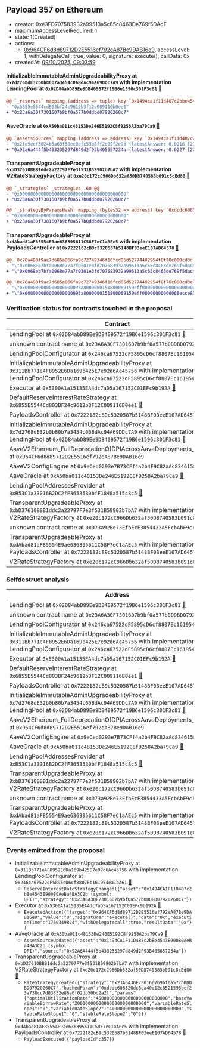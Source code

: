 ## Payload 357 on Ethereum

- creator: 0xe3FD707583932a99513a5c65c8463De769f5DAdF
- maximumAccessLevelRequired: 1
- state: 1(Created)
- actions:
  - [0x964CF6d8d89712D2E5516ef792eA87Be9DAB16e9](https://etherscan.io/address/0x964CF6d8d89712D2E5516ef792eA87Be9DAB16e9), accessLevel: 1, withDelegateCall: true, value: 0, signature: execute(), callData: 0x
- createdAt: [09/10/2025, 09:03:59](https://etherscan.io/tx/0xbb0cd1d6f8af267633cfdee5bb3c325bc192e7225b6082d78b9b4192e0ff636a)

#### InitializableImmutableAdminUpgradeabilityProxy at `0x7d2768dE32b0b80b7a3454c06BdAc94A69DDc7A9` with implementation LendingPool at `0x02D84abD89Ee9DB409572f19B6e1596c301F3c81` [:ghost:](https://github.com/bgd-labs/aave-address-book  "AaveV2Ethereum.POOL")

```diff
@@ `_reserves` mapping (address => tuple) key `0x1494ca1f11d487c2bbe4543e90080aeba4ba3c2b`.interestRateStrategyAddress @@
- "0x6855e5544cd803bf24c9612b3f12c009116b0ee1"
+ "0x23a6a30f7301607b9bf0a577b0ddbd07920260c7"

```
#### AaveOracle at `0xA50ba011c48153De246E5192C8f9258A2ba79Ca9` [:ghost:](https://github.com/bgd-labs/aave-address-book  "AaveV2Ethereum.ORACLE")

```diff
@@ `assetsSources` mapping (address => address) key `0x1494ca1f11d487c2bbe4543e90080aeba4ba3c2b` @@
- "0x2fe9ecf3024b5a63f50ec0efc53b8ff2c09f2e93 (latestAnswer: 0.0216 [21699395405800161, 18 decimals], description: DPI / USD / ETH)"
+ "0x92a6a444f5b433235297d849d2f93b405657234a (latestAnswer: 0.0227 [22767000000000000, 18 decimals], description: Fixed DPI/ETH)"

```
#### TransparentUpgradeableProxy at `0xbD37610BBB1ddc2a22797F7e3f531B59902b7bA7` with implementation V2RateStrategyFactory at `0xe20c172cC966Db632af50D8740583b091c8cEd80` [:ghost:](https://github.com/bgd-labs/aave-address-book  "AaveV2Ethereum.RATES_FACTORY")

```diff
@@ `_strategies` _strategies .60 @@
- "0x0000000000000000000000000000000000000000"
+ "0x23a6a30f7301607b9bf0a577b0ddbd07920260c7"

@@ `_strategyByParamsHash` mapping (bytes32 => address) key `0xdcdc608520dc8ea40e12c8521596bcf23a738cc7d03832e86a0f02db50bd2a2f` @@
- "0x0000000000000000000000000000000000000000"
+ "0x23a6a30f7301607b9bf0a577b0ddbd07920260c7"

```
#### TransparentUpgradeableProxy at `0xdAbad81aF85554E9ae636395611C58F7eC1aAEc5` with implementation PayloadsController at `0x7222182cB9c5320587b5148BF03eeE107AD64578` [:ghost:](https://github.com/bgd-labs/aave-address-book  "GovernanceV3Ethereum.PAYLOADS_CONTROLLER")

```diff
@@ `0x78a490f9ac7d685a066fa9c72749346f16fcd05d52774402954f8f78c000cd3d` raw  @@
- "\"0x0068eb7bfa0068e77a7f0201e3fd707583932a99513a5c65c8463de769f5dadf\""
+ "\"0x0068eb7bfa0068e77a7f0301e3fd707583932a99513a5c65c8463de769f5dadf\""

@@ `0x78a490f9ac7d685a066fa9c72749346f16fcd05d52774402954f8f78c000cd3e` raw  @@
- "\"0x000000000000000000093a8000000151800069159eff00000000000000000000\""
+ "\"0x000000000000000000093a8000000151800069159eff00000000000068ecce80\""

```
### Verification status for contracts touched in the proposal

| Contract | Status |
|---------|------------|
| LendingPool at `0x02D84abD89Ee9DB409572f19B6e1596c301F3c81` [:ghost:](https://github.com/bgd-labs/aave-address-book  "AaveV2Ethereum.POOL_IMPL") | Contract |
| unknown contract name at `0x23A6A30F7301607b9bf0a577b0DDBD07920260C7` | Contract |
| LendingPoolConfigurator at `0x246ca67522dF5895cD6cf8807Ec161954ea1bA61` [:ghost:](https://github.com/bgd-labs/aave-address-book  "AaveV2Ethereum.POOL_CONFIGURATOR_IMPL") | Contract |
| InitializableImmutableAdminUpgradeabilityProxy at `0x311Bb771e4F8952E6Da169b425E7e92d6Ac45756` with implementation LendingPoolConfigurator at `0x246ca67522dF5895cD6cf8807Ec161954ea1bA61` [:ghost:](https://github.com/bgd-labs/aave-address-book  "AaveV2Ethereum.POOL_CONFIGURATOR") | Contract |
| Executor at `0x5300A1a15135EA4dc7aD5a167152C01EFc9b192A` [:ghost:](https://github.com/bgd-labs/aave-address-book  "AaveV2Ethereum.POOL_ADMIN") | Contract |
| DefaultReserveInterestRateStrategy at `0x6855E5544Cd803BF24c9612b3F12C009116B0ee1` [:ghost:](https://github.com/bgd-labs/aave-address-book  "AaveV2Ethereum.ASSETS.SNX.INTEREST_RATE_STRATEGY") | Contract |
| PayloadsController at `0x7222182cB9c5320587b5148BF03eeE107AD64578` | Contract |
| InitializableImmutableAdminUpgradeabilityProxy at `0x7d2768dE32b0b80b7a3454c06BdAc94A69DDc7A9` with implementation LendingPool at `0x02D84abD89Ee9DB409572f19B6e1596c301F3c81` [:ghost:](https://github.com/bgd-labs/aave-address-book  "AaveV2Ethereum.POOL") | Contract |
| AaveV2Ethereum_FullDeprecationOfDPIAcrossAaveDeployments_20251008 at `0x964CF6d8d89712D2E5516ef792eA87Be9DAB16e9` | Contract |
| AaveV2ConfigEngine at `0x9eCed0293e7B73CFf4a2b4F9C82aAc8346158bd9` [:ghost:](https://github.com/bgd-labs/aave-address-book  "AaveV2Ethereum.CONFIG_ENGINE") | Contract |
| AaveOracle at `0xA50ba011c48153De246E5192C8f9258A2ba79Ca9` [:ghost:](https://github.com/bgd-labs/aave-address-book  "AaveV2Ethereum.ORACLE") | Contract |
| LendingPoolAddressesProvider at `0xB53C1a33016B2DC2fF3653530bfF1848a515c8c5` [:ghost:](https://github.com/bgd-labs/aave-address-book  "AaveV2Ethereum.POOL_ADDRESSES_PROVIDER") | Contract |
| TransparentUpgradeableProxy at `0xbD37610BBB1ddc2a22797F7e3f531B59902b7bA7` with implementation V2RateStrategyFactory at `0xe20c172cC966Db632af50D8740583b091c8cEd80` [:ghost:](https://github.com/bgd-labs/aave-address-book  "AaveV2Ethereum.RATES_FACTORY") | Contract |
| unknown contract name at `0xD73a92Be73EfbFcF3854433A5FcbAbF9c1316073` | EOA |
| TransparentUpgradeableProxy at `0xdAbad81aF85554E9ae636395611C58F7eC1aAEc5` with implementation PayloadsController at `0x7222182cB9c5320587b5148BF03eeE107AD64578` [:ghost:](https://github.com/bgd-labs/aave-address-book  "GovernanceV3Ethereum.PAYLOADS_CONTROLLER") | Contract |
| V2RateStrategyFactory at `0xe20c172cC966Db632af50D8740583b091c8cEd80` | Contract |

### Selfdestruct analysis

| Address | Result |
|---------|------------|
| LendingPool at `0x02D84abD89Ee9DB409572f19B6e1596c301F3c81` [:ghost:](https://github.com/bgd-labs/aave-address-book  "AaveV2Ethereum.POOL_IMPL") | DelegateCall |
| unknown contract name at `0x23A6A30F7301607b9bf0a577b0DDBD07920260C7` | Safe |
| LendingPoolConfigurator at `0x246ca67522dF5895cD6cf8807Ec161954ea1bA61` [:ghost:](https://github.com/bgd-labs/aave-address-book  "AaveV2Ethereum.POOL_CONFIGURATOR_IMPL") | DelegateCall |
| InitializableImmutableAdminUpgradeabilityProxy at `0x311Bb771e4F8952E6Da169b425E7e92d6Ac45756` with implementation LendingPoolConfigurator at `0x246ca67522dF5895cD6cf8807Ec161954ea1bA61` [:ghost:](https://github.com/bgd-labs/aave-address-book  "AaveV2Ethereum.POOL_CONFIGURATOR") | DelegateCall |
| Executor at `0x5300A1a15135EA4dc7aD5a167152C01EFc9b192A` [:ghost:](https://github.com/bgd-labs/aave-address-book  "AaveV2Ethereum.POOL_ADMIN") | DelegateCall |
| DefaultReserveInterestRateStrategy at `0x6855E5544Cd803BF24c9612b3F12C009116B0ee1` [:ghost:](https://github.com/bgd-labs/aave-address-book  "AaveV2Ethereum.ASSETS.SNX.INTEREST_RATE_STRATEGY") | Safe |
| PayloadsController at `0x7222182cB9c5320587b5148BF03eeE107AD64578` | Safe |
| InitializableImmutableAdminUpgradeabilityProxy at `0x7d2768dE32b0b80b7a3454c06BdAc94A69DDc7A9` with implementation LendingPool at `0x02D84abD89Ee9DB409572f19B6e1596c301F3c81` [:ghost:](https://github.com/bgd-labs/aave-address-book  "AaveV2Ethereum.POOL") | DelegateCall |
| AaveV2Ethereum_FullDeprecationOfDPIAcrossAaveDeployments_20251008 at `0x964CF6d8d89712D2E5516ef792eA87Be9DAB16e9` | DelegateCall |
| AaveV2ConfigEngine at `0x9eCed0293e7B73CFf4a2b4F9C82aAc8346158bd9` [:ghost:](https://github.com/bgd-labs/aave-address-book  "AaveV2Ethereum.CONFIG_ENGINE") | Safe |
| AaveOracle at `0xA50ba011c48153De246E5192C8f9258A2ba79Ca9` [:ghost:](https://github.com/bgd-labs/aave-address-book  "AaveV2Ethereum.ORACLE") | Safe |
| LendingPoolAddressesProvider at `0xB53C1a33016B2DC2fF3653530bfF1848a515c8c5` [:ghost:](https://github.com/bgd-labs/aave-address-book  "AaveV2Ethereum.POOL_ADDRESSES_PROVIDER") | DelegateCall |
| TransparentUpgradeableProxy at `0xbD37610BBB1ddc2a22797F7e3f531B59902b7bA7` with implementation V2RateStrategyFactory at `0xe20c172cC966Db632af50D8740583b091c8cEd80` [:ghost:](https://github.com/bgd-labs/aave-address-book  "AaveV2Ethereum.RATES_FACTORY") | DelegateCall |
| unknown contract name at `0xD73a92Be73EfbFcF3854433A5FcbAbF9c1316073` | EOA |
| TransparentUpgradeableProxy at `0xdAbad81aF85554E9ae636395611C58F7eC1aAEc5` with implementation PayloadsController at `0x7222182cB9c5320587b5148BF03eeE107AD64578` [:ghost:](https://github.com/bgd-labs/aave-address-book  "GovernanceV3Ethereum.PAYLOADS_CONTROLLER") | DelegateCall |
| V2RateStrategyFactory at `0xe20c172cC966Db632af50D8740583b091c8cEd80` | Safe |

### Events emitted from the proposal

- InitializableImmutableAdminUpgradeabilityProxy at `0x311Bb771e4F8952E6Da169b425E7e92d6Ac45756` with implementation LendingPoolConfigurator at `0x246ca67522dF5895cD6cf8807Ec161954ea1bA61` [:ghost:](https://github.com/bgd-labs/aave-address-book  "AaveV2Ethereum.POOL_CONFIGURATOR")
  - `ReserveInterestRateStrategyChanged({"asset":"0x1494CA1F11D487c2bBe4543E90080AeBa4BA3C2b (symbol: DPI)","strategy":"0x23A6A30F7301607b9bf0a577b0DDBD07920260C7"})`
- Executor at `0x5300A1a15135EA4dc7aD5a167152C01EFc9b192A` [:ghost:](https://github.com/bgd-labs/aave-address-book  "AaveV2Ethereum.POOL_ADMIN")
  - `ExecutedAction({"target":"0x964CF6d8d89712D2E5516ef792eA87Be9DAB16e9","value":"0","signature":"execute()","data":"0x","executionTime":"1760349824","withDelegatecall":true,"resultData":"0x"})`
- AaveOracle at `0xA50ba011c48153De246E5192C8f9258A2ba79Ca9` [:ghost:](https://github.com/bgd-labs/aave-address-book  "AaveV2Ethereum.ORACLE")
  - `AssetSourceUpdated({"asset":"0x1494CA1F11D487c2bBe4543E90080AeBa4BA3C2b (symbol: DPI)","source":"0x92A6A444f5b433235297d849d2F93B405657234a"})`
- TransparentUpgradeableProxy at `0xbD37610BBB1ddc2a22797F7e3f531B59902b7bA7` with implementation V2RateStrategyFactory at `0xe20c172cC966Db632af50D8740583b091c8cEd80` [:ghost:](https://github.com/bgd-labs/aave-address-book  "AaveV2Ethereum.RATES_FACTORY")
  - `RateStrategyCreated({"strategy":"0x23A6A30F7301607b9bf0a577b0DDBD07920260C7","hashedParam":"0xdcdc608520dc8ea40e12c8521596bcf23a738cc7d03832e86a0f02db50bd2a2f","params":{"optimalUtilizationRate":"450000000000000000000000000","baseVariableBorrowRate":"200000000000000000000000000","variableRateSlope1":"0","variableRateSlope2":"400000000000000000000000000","stableRateSlope1":"0","stableRateSlope2":"0"}})`
- TransparentUpgradeableProxy at `0xdAbad81aF85554E9ae636395611C58F7eC1aAEc5` with implementation PayloadsController at `0x7222182cB9c5320587b5148BF03eeE107AD64578` [:ghost:](https://github.com/bgd-labs/aave-address-book  "GovernanceV3Ethereum.PAYLOADS_CONTROLLER")
  - `PayloadExecuted({"payloadId":357})`
